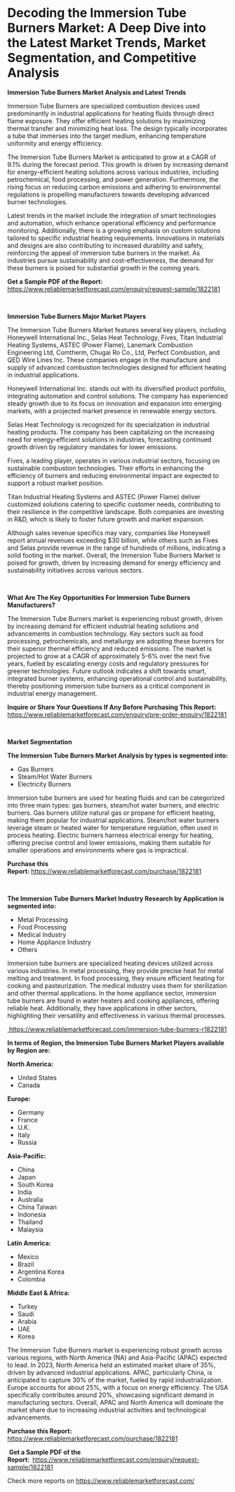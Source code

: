 <p><h1>Decoding the Immersion Tube Burners Market: A Deep Dive into the Latest Market Trends, Market Segmentation, and Competitive Analysis</h1></p><p><strong>Immersion Tube Burners Market Analysis and Latest Trends</strong></p>
<p><p>Immersion Tube Burners are specialized combustion devices used predominantly in industrial applications for heating fluids through direct flame exposure. They offer efficient heating solutions by maximizing thermal transfer and minimizing heat loss. The design typically incorporates a tube that immerses into the target medium, enhancing temperature uniformity and energy efficiency.</p><p>The Immersion Tube Burners Market is anticipated to grow at a CAGR of 9.1% during the forecast period. This growth is driven by increasing demand for energy-efficient heating solutions across various industries, including petrochemical, food processing, and power generation. Furthermore, the rising focus on reducing carbon emissions and adhering to environmental regulations is propelling manufacturers towards developing advanced burner technologies.</p><p>Latest trends in the market include the integration of smart technologies and automation, which enhance operational efficiency and performance monitoring. Additionally, there is a growing emphasis on custom solutions tailored to specific industrial heating requirements. Innovations in materials and designs are also contributing to increased durability and safety, reinforcing the appeal of immersion tube burners in the market. As industries pursue sustainability and cost-effectiveness, the demand for these burners is poised for substantial growth in the coming years.</p></p>
<p><strong>Get a Sample PDF of the Report:&nbsp;</strong> <a href="https://www.reliablemarketforecast.com/enquiry/request-sample/1822181?utm_campaign=2516&utm_medium=2&utm_source=Github&utm_content=ia&utm_term=09042025&utm_id=immersion-tube-burners">https://www.reliablemarketforecast.com/enquiry/request-sample/1822181</a></p>
<p>&nbsp;</p>
<p><strong>Immersion Tube Burners Major Market Players</strong></p>
<p><p>The Immersion Tube Burners Market features several key players, including Honeywell International Inc., Selas Heat Technology, Fives, Titan Industrial Heating Systems, ASTEC (Power Flame), Lanemark Combustion Engineering Ltd, Comtherm, Chugai Ro Co., Ltd, Perfect Combustion, and QED Wire Lines Inc. These companies engage in the manufacture and supply of advanced combustion technologies designed for efficient heating in industrial applications.</p><p>Honeywell International Inc. stands out with its diversified product portfolio, integrating automation and control solutions. The company has experienced steady growth due to its focus on innovation and expansion into emerging markets, with a projected market presence in renewable energy sectors.</p><p>Selas Heat Technology is recognized for its specialization in industrial heating products. The company has been capitalizing on the increasing need for energy-efficient solutions in industries, forecasting continued growth driven by regulatory mandates for lower emissions.</p><p>Fives, a leading player, operates in various industrial sectors, focusing on sustainable combustion technologies. Their efforts in enhancing the efficiency of burners and reducing environmental impact are expected to support a robust market position.</p><p>Titan Industrial Heating Systems and ASTEC (Power Flame) deliver customized solutions catering to specific customer needs, contributing to their resilience in the competitive landscape. Both companies are investing in R&D, which is likely to foster future growth and market expansion.</p><p>Although sales revenue specifics may vary, companies like Honeywell report annual revenues exceeding $30 billion, while others such as Fives and Selas provide revenue in the range of hundreds of millions, indicating a solid footing in the market. Overall, the Immersion Tube Burners Market is poised for growth, driven by increasing demand for energy efficiency and sustainability initiatives across various sectors.</p></p>
<p>&nbsp;</p>
<p><strong>What Are The Key Opportunities For Immersion Tube Burners Manufacturers?</strong></p>
<p><p>The Immersion Tube Burners market is experiencing robust growth, driven by increasing demand for efficient industrial heating solutions and advancements in combustion technology. Key sectors such as food processing, petrochemicals, and metallurgy are adopting these burners for their superior thermal efficiency and reduced emissions. The market is projected to grow at a CAGR of approximately 5-6% over the next five years, fueled by escalating energy costs and regulatory pressures for greener technologies. Future outlook indicates a shift towards smart, integrated burner systems, enhancing operational control and sustainability, thereby positioning immersion tube burners as a critical component in industrial energy management.</p></p>
<p><strong>Inquire or Share Your Questions If Any Before Purchasing This Report:</strong> <a href="https://www.reliablemarketforecast.com/enquiry/pre-order-enquiry/1822181?utm_campaign=2516&utm_medium=2&utm_source=Github&utm_content=ia&utm_term=09042025&utm_id=immersion-tube-burners">https://www.reliablemarketforecast.com/enquiry/pre-order-enquiry/1822181</a></p>
<p>&nbsp;</p>
<p><strong>Market Segmentation</strong></p>
<p><strong>The Immersion Tube Burners Market Analysis by types is segmented into:</strong></p>
<p><ul><li>Gas Burners</li><li>Steam/Hot Water Burners</li><li>Electricity Burners</li></ul></p>
<p><p>Immersion tube burners are used for heating fluids and can be categorized into three main types: gas burners, steam/hot water burners, and electric burners. Gas burners utilize natural gas or propane for efficient heating, making them popular for industrial applications. Steam/hot water burners leverage steam or heated water for temperature regulation, often used in process heating. Electric burners harness electrical energy for heating, offering precise control and lower emissions, making them suitable for smaller operations and environments where gas is impractical.</p></p>
<p><strong>Purchase this Report:&nbsp;</strong><a href="https://www.reliablemarketforecast.com/purchase/1822181?utm_campaign=2516&utm_medium=2&utm_source=Github&utm_content=ia&utm_term=09042025&utm_id=immersion-tube-burners">https://www.reliablemarketforecast.com/purchase/1822181</a></p>
<p>&nbsp;</p>
<p><strong>The Immersion Tube Burners Market Industry Research by Application is segmented into:</strong></p>
<p><ul><li>Metal Processing</li><li>Food Processing</li><li>Medical Industry</li><li>Home Appliance Industry</li><li>Others</li></ul></p>
<p><p>Immersion tube burners are specialized heating devices utilized across various industries. In metal processing, they provide precise heat for metal melting and treatment. In food processing, they ensure efficient heating for cooking and pasteurization. The medical industry uses them for sterilization and other thermal applications. In the home appliance sector, immersion tube burners are found in water heaters and cooking appliances, offering reliable heat. Additionally, they have applications in other sectors, highlighting their versatility and effectiveness in various thermal processes.</p></p>
<p><a href="https://www.reliablemarketforecast.com/immersion-tube-burners-r1822181?utm_campaign=2516&utm_medium=2&utm_source=Github&utm_content=ia&utm_term=09042025&utm_id=immersion-tube-burners">&nbsp;https://www.reliablemarketforecast.com/immersion-tube-burners-r1822181</a></p>
<p><strong>In terms of Region, the Immersion Tube Burners Market Players available by Region are:</strong></p>
<p>
    <p> <strong> North America: </strong>
        <ul>
            <li>United States</li>
            <li>Canada</li>
        </ul>
        </p> 
    <p> <strong> Europe: </strong>
        <ul>
            <li>Germany</li>
            <li>France</li>
            <li>U.K.</li>
            <li>Italy</li>
            <li>Russia</li>
        </ul>
        </p> 
    <p> <strong> Asia-Pacific: </strong>
        <ul>
            <li>China</li>
            <li>Japan</li>
            <li>South Korea</li>
            <li>India</li>
            <li>Australia</li>
            <li>China Taiwan</li>
            <li>Indonesia</li>
            <li>Thailand</li>
            <li>Malaysia</li>
        </ul>
        </p> 
    <p> <strong> Latin America: </strong>
        <ul>
            <li>Mexico</li>
            <li>Brazil</li>
            <li>Argentina Korea</li>
            <li>Colombia</li>
        </ul>
        </p> 
    <p> <strong> Middle East & Africa: </strong>
        <ul>
            <li>Turkey</li>
            <li>Saudi</li>
            <li>Arabia</li>
            <li>UAE</li>
            <li>Korea</li>
        </ul>
    </p>
    </p>
<p><p>The Immersion Tube Burners market is experiencing robust growth across various regions, with North America (NA) and Asia-Pacific (APAC) expected to lead. In 2023, North America held an estimated market share of 35%, driven by advanced industrial applications. APAC, particularly China, is anticipated to capture 30% of the market, fueled by rapid industrialization. Europe accounts for about 25%, with a focus on energy efficiency. The USA specifically contributes around 20%, showcasing significant demand in manufacturing sectors. Overall, APAC and North America will dominate the market share due to increasing industrial activities and technological advancements.</p></p>
<p><strong>Purchase this Report: </strong><a href="https://www.reliablemarketforecast.com/purchase/1822181?utm_campaign=2516&utm_medium=2&utm_source=Github&utm_content=ia&utm_term=09042025&utm_id=immersion-tube-burners">https://www.reliablemarketforecast.com/purchase/1822181</a></p>
<p>&nbsp;<strong>Get a Sample PDF of the Report:&nbsp;&nbsp;</strong><a href="https://www.reliablemarketforecast.com/enquiry/request-sample/1822181?utm_campaign=2516&utm_medium=2&utm_source=Github&utm_content=ia&utm_term=09042025&utm_id=immersion-tube-burners">https://www.reliablemarketforecast.com/enquiry/request-sample/1822181</a></p>
<p><strong></strong></p>
<p>Check more reports on <a href="https://www.reliablemarketforecast.com/?utm_campaign=2516&utm_medium=2&utm_source=Github&utm_content=ia&utm_term=09042025&utm_id=immersion-tube-burners">https://www.reliablemarketforecast.com/</a></p>